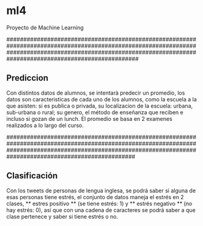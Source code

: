 # ml4
Proyecto de Machine Learning

###############################################################################################################################################################################################################
## Prediccion
Con distintos datos de alumnos, se intentarà predecir un promedio, los datos son caracteristicas de cada uno de los alumnos, como la escuela a la que asisten: si es publica o privada, su localizacion de la escuela: urbana, sub-urbana o rural; su genero, el método de enseñanza que reciben e incluso si gozan de un lunch.
El promedio se basa en 2 examenes realizados a lo largo del curso.

##############################################################################################################################################################################################################
## Clasificación
Con los tweets de personas de lengua inglesa, se podrá saber si alguna de esas personas tiene estrés, el conjunto de datos maneja el estrés en 2 clases, ** estres positivo ** (se tiene estrés: 1) y ** estrés negativo ** (no hay estrés: 0), así que con una cadena de caracteres se podrá saber a que clase pertenece y saber si tiene estrés o no.
